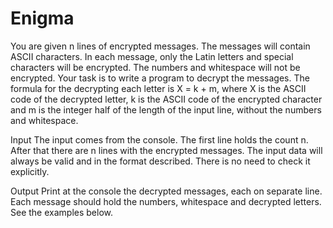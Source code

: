 # Enigma
You are given n lines of encrypted messages. The messages will contain ASCII characters. In each message, only the Latin letters and special characters will be encrypted. The numbers and whitespace will not be encrypted. Your task is to write a program to decrypt the messages. The formula for the decrypting each letter is X = k + m, where X is the ASCII code of the decrypted letter, k is the ASCII code of the encrypted character and m is the integer half of the length of the input line, without the numbers and whitespace.

Input
The input comes from the console. The first line holds the count n. After that there are n lines with the encrypted messages. 
The input data will always be valid and in the format described. There is no need to check it explicitly.

Output
Print at the console the decrypted messages, each on separate line.
Each message should hold the numbers, whitespace and decrypted letters. See the examples below. 

